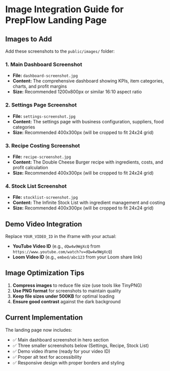 # Image Integration Guide for PrepFlow Landing Page

## Images to Add

Add these screenshots to the `public/images/` folder:

### 1. Main Dashboard Screenshot
- **File:** `dashboard-screenshot.jpg`
- **Content:** The comprehensive dashboard showing KPIs, item categories, charts, and profit margins
- **Size:** Recommended 1200x800px or similar 16:10 aspect ratio

### 2. Settings Page Screenshot
- **File:** `settings-screenshot.jpg`
- **Content:** The settings page with business configuration, suppliers, food categories
- **Size:** Recommended 400x300px (will be cropped to fit 24x24 grid)

### 3. Recipe Costing Screenshot
- **File:** `recipe-screenshot.jpg`
- **Content:** The Double Cheese Burger recipe with ingredients, costs, and profit calculation
- **Size:** Recommended 400x300px (will be cropped to fit 24x24 grid)

### 4. Stock List Screenshot
- **File:** `stocklist-screenshot.jpg`
- **Content:** The Infinite Stock List with ingredient management and costing
- **Size:** Recommended 400x300px (will be cropped to fit 24x24 grid)

## Demo Video Integration

Replace `YOUR_VIDEO_ID` in the iframe with your actual:
- **YouTube Video ID** (e.g., `dQw4w9WgXcQ` from `https://www.youtube.com/watch?v=dQw4w9WgXcQ`)
- **Loom Video ID** (e.g., `embed/abc123` from your Loom share link)

## Image Optimization Tips

1. **Compress images** to reduce file size (use tools like TinyPNG)
2. **Use PNG format** for screenshots to maintain quality
3. **Keep file sizes under 500KB** for optimal loading
4. **Ensure good contrast** against the dark background

## Current Implementation

The landing page now includes:
- ✅ Main dashboard screenshot in hero section
- ✅ Three smaller screenshots below (Settings, Recipe, Stock List)
- ✅ Demo video iframe (ready for your video ID)
- ✅ Proper alt text for accessibility
- ✅ Responsive design with proper borders and styling
